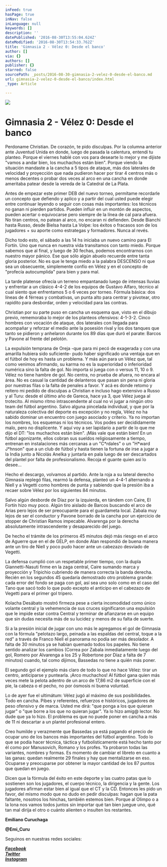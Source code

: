 ```yaml
---
inFeed: true
hasPage: true
inNav: false
inLanguage: null
keywords: []
description: ''
datePublished: '2016-08-30T13:55:04.624Z'
dateModified: '2016-08-30T13:54:33.762Z'
title: 'Gimnasia 2 - Vélez 0: Desde el banco'
author: []
via: {}
authors: []
publisher: {}
starred: false
sourcePath: _posts/2016-08-30-gimnasia-2-velez-0-desde-el-banco.md
url: gimnasia-2-velez-0-desde-el-banco/index.html
_type: Article

---
```

![](https://the-grid-user-content.s3-us-west-2.amazonaws.com/346e3202-4ad1-411d-901c-39830c04959c.jpg)

# Gimnasia 2 - Vélez 0: Desde el banco

Perdoname Christian. De corazón, te pido disculpas. Por la columna anterior ante Juventud Unida en donde, luego de pasada la calentura, entendí tu planteo. Porque el viernes hablé con vos para desearte lo mejor y me dijiste "vamos a andar bien, los muchachos están bien". Porque viendo la situación mandaste a la cancha a 5 tipos de ataque, más dos laterales de velocidad y proyección que nada pudieron hacer por tirar 4 centros más o menos decentes o probar dos veces al arco en una cancha en donde ameritaba patear desde la vereda de la Catedral de La Plata.

Antes de empezar este primer DEB del nuevo torneo, permítame recordarle un concepto que defiendo y aplico y a partir del cual usted puede elegir entre continuar leyendo o seguir con cosas más importantes: los técnicos no ganan ni pierden partidos. Pueden influir en un montón de aspectos, pueden acertar o equivocarse pero siempre de la línea de cal para afuera. No tiran centros, no patean al arco, no encaran ni defienden. Desde Bianchi hasta Russo, desde Bielsa hasta La Volpe: los éxitos o fracasos son de los jugadores + su aporte como estrategas y formadores. Nunca al revés.

Dicho todo esto, el sábado a las 14 hs iniciaba un nuevo camino para El Fortín. Uno que nunca en nuestra vida transitamos con tanto miedo. Porque sabemos que al final, y luego de 30 fechas, podemos encontrarnos con nuestro mayor pánico. Ese que sólo algún abuelo recuerde entre tanta gloria posterior. No es que le tenga miedo a la palabra DESCENSO ni que sea un obsecuente, simplemente confío en Vélez y en el concepto de "profecía autocumplida" para bien y para mal.

La tarde platense ofrecía un terreno empantanado luego de intensas lluvias y enfrentar a un clásico 4-4-2 de los equipos de Gustavo Alfaro, técnico al cual siento que enfrentamos 5 o 6 veces por torneo. Fórmula básica: dos líneas de 4 férreas y combativas, un punta alto para centrar y pivotear, otro rapidito para desbordar, orden y velocidad para las contras.

Christian por su parte puso en cancha un esquema que, visto en el dibujo previo, rememoraba lo mejor de los planteos ofensivos: 4-1-3-2\. Cinco hombres con vocación de ataque, dos laterales con llegada para acompañar y reforzar el medio ante la posesión rival y los dos tanques que tanto se pidieron y anhelaron durante los 89 días que duró el parate: Barcos y Pavone al frente del pelotón.

La expulsión temprana de Oreja -que para mi pecó de exagerada y con una amarilla hubiera sido suficiente- pudo haber significado una ventaja que en el fútbol de hoy es hasta un problema. Y más aún para un Vélez que, tal como venimos afirmando, su karma no es la superioridad o inferioridad numérica sino la falta de gol. No importa si juega con o versus 11, 10 o 9\. Vélez no tiene hambre de gol. No centra, no prueba de afuera, no encara al área. No es casual la cantidad de delanteros que pasan sin pena ni gloria por nuestras filas o la falta de penales a favor. Y acá es donde retomo y reitero mi pedido de disculpas a Christian e incluso hago extensivo a Russo y al Turu: desde el último año de Gareca, hace ya 3, que Vélez juega al trotecito. Al mismo ritmo intrascendente al cual no vi jugar a ningún otro team del fútbol argentino. Salvo alguna pincelada individual, y que por la naturaleza colectiva del deporte es excepción y no regla, Vélez no ha sabido dominar un encuentro con juego asociado y criterio. Ya no importan los nombres, los esquemas ni los técnicos. Vos podes ser decididamente malo, pero no displicente. Y aquí voy a ser lapidario a partir de lo que me dijo el DT: "los muchachos están bien". ¡Más vale que están bien! En un fútbol agonizante, ellos cobran sus sueldos religiosamente a tiempo, entrenan en instalaciones más cercanas a un "C\*rdales" o un "H\*ward J\*hnson" que a un club de fútbol y hasta tienen la fortuna de irse a jugar a la India junto a Nicolás Anelka y juntarla en pala luego de ser descartados del plantel por falta de profesionalismo. Recoja el guante quien así lo desee...

Hecho el descargo, volvamos al partido. Ante la roja a su lateral derecho Gimnasia replegó filas, rearmó la defensa, planteó un 4-4-1 alternando a Niell y a Vegetti como hombres de punta y sabiendo que la presión iba a recaer sobre Vélez por los siguientes 84 minutos.

Salvo algún desborde de Díaz por la izquierda, en tándem con Caire, El Fortín hizo muy poco. Algún tiro aislado de Barcos buscando el arco de Arias pero lejos de ser preocupante para el guardameta local. Zabala muy lejos de ser el conductor y Pavone borrado de la cancha por un ejercicio de stopper de Christian Ramos impecable. Alvarenga por la derecha absolutamente intrascendente y desaparecido del juego.

De hecho el trámite de los primeros 45 minutos dejó más riesgo en el arco de Aguerre que en el de GELP, en donde Alan respondió de buena manera ante un tiro de Niell y poco pudo hacer ante un cabezazo desviado de Vegetti.

La defensa cumplió con un respetable primer tiempo, con la dupla Giannetti-Nasuti firme en la zaga central, Caire sumando marca y proyección y Tripichio cubriendo de manera correcta la banda derecha. Recién en los segundos 45 quedaría demostrado otro problema grande: cada error del fondo se paga con gol, así sea uno solo como en el caso del Tano que sacó todo lo que pudo excepto el anticipo en el cabezazo de Vegetti para el primer gol tripero.

Kolacha Desábato mostró firmeza pese a cierta incomodidad como único volante central y la vehemencia de sus cruces significaron una expulsión que le impide estar contra Central y terminar de afianzarse en un equipo que sin dudas necesita más de su lucidez y menos de su falta de suerte.

Si a la presión inicial de jugar con uno más le agregamos el gol de Gimnasia con la fórmula "pelotazo largo, peinada a las espaldas del central, toque a la red" a través de Franco Niell el panorama no podía ser más desolador. A falta de 30 minutos ya se habían quemado todos los papeles. No tiene sentido analizar los cambios (Correa por Zabala inmediatamente luego del gol, Romero por Alvarenga a los 25 y Robertone por Díaz a falta de 7 minutos) cuando, tal como dijimos, Bassedas no tiene a quién más poner.

El segundo gol el ejemplo más claro de todo lo que no hace Vélez: tirar un centro, anticiparse y puntearla. ¡Arco muchachos! Al fútbol gana quien más veces mete la pelota adentro de un arco de 17,86 m2 de superficie con el pie, la cabeza o el pecho, no por ósmosis ni buena voluntad.

Lo de ayer fue el ultimátum: Vélez jugó al máximo de sus posibilidades. Todo en cancha. Pibes y referentes, refuerzos e históricos, jugadores de peso ofensivo y de marca. Usted me dirá: "que ponga a los que quieran jugar" o "que borre a los que no quieran jugar". Ya lo hizo amig@ lector. No dude que ya lo hizo. El problema es que no puede poner en cancha a más de 11 ni descartar a un plantel profesional entero.

Creo humilde y verazmente que Bassedas ya está pagando el precio de ocupar uno de los bancos más importantes del fútbol argentino. Todo lo que se podía hacer técnica, táctica y futbolísticamente está hecho tanto por él como por Manusovich, Romano y los profes. Ya probaron todas las variantes, nombres y formas. Es momento de cambiar el libreto en cuanto a las ganas: quedan realmente 29 finales y hay que mentalizarse en eso. Ocuparse y preocuparse por obtener la mayor cantidad de los 87 puntos que quedan en juego.

Dicen que la fórmula del éxito en este deporte y las cuatro patas que lo sostienen son los jugadores, el cuerpo técnico, la dirigencia y la gente. Los jugadores afirman estar bien al igual que el CT y la CD. Entonces les pido un favor, del mismo modo que no dudo en pedir disculpas: hagan que la pata faltante, nosotros los hinchas, también estemos bien. Porque al Olimpo o a la lona nos vamos todos juntos sin importar qué tan bien juegue uno, qué tan mal dirija el otro o cuánto alienten o insulten los restantes.

**Emiliano Curuchaga**

**@Emi\_Curu**

Seguinos en nuestras redes sociales:

_**[Facebook][0]**_  
_**[Twitter][1]**_  
_**[Instagram][2]**_

[0]: https://www.facebook.com/pasionfortineraoficial/
[1]: https://twitter.com/PasionFortinera
[2]: https://www.instagram.com/pasionfortinera/